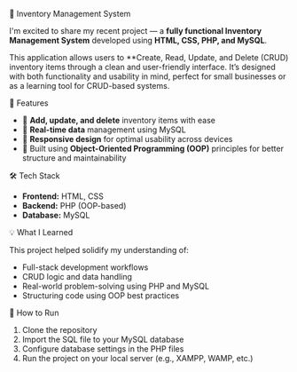 🔧 Inventory Management System

I'm excited to share my recent project — a **fully functional Inventory Management System** developed using **HTML, CSS, PHP, and MySQL**.

This application allows users to **Create, Read, Update, and Delete (CRUD) inventory items through a clean and user-friendly interface. It’s designed with both functionality and usability in mind, perfect for small businesses or as a learning tool for CRUD-based systems.

🚀 Features

* 📝 **Add, update, and delete** inventory items with ease
* 🔄 **Real-time data** management using MySQL
* 📱 **Responsive design** for optimal usability across devices
* 🧱 Built using **Object-Oriented Programming (OOP)** principles for better structure and maintainability

🛠 Tech Stack

* **Frontend:** HTML, CSS
* **Backend:** PHP (OOP-based)
* **Database:** MySQL

 💡 What I Learned

This project helped solidify my understanding of:

* Full-stack development workflows
* CRUD logic and data handling
* Real-world problem-solving using PHP and MySQL
* Structuring code using OOP best practices

 📂 How to Run

1. Clone the repository
2. Import the SQL file to your MySQL database
3. Configure database settings in the PHP files
4. Run the project on your local server (e.g., XAMPP, WAMP, etc.)


